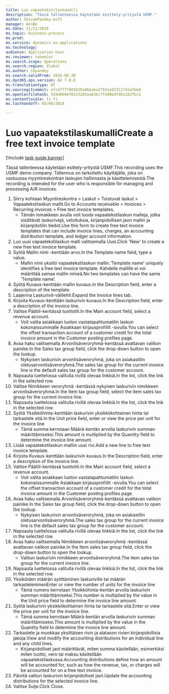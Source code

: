 ```yaml
--- 
title: Luo vapaatekstilaskumalli
description: "Tässä tallenteessa käytetään esittely-yritystä USMF."
author: ShivamPandey-msft
manager: AnnBe
ms.date: 11/11/2016
ms.topic: business-process
ms.prod: 
ms.service: dynamics-ax-applications
ms.technology: 
audience: Application User
ms.reviewer: twheeloc
ms.search.scope: Operations
ms.search.region: Global
ms.author: shpandey
ms.search.validFrom: 2016-06-30
ms.dyn365.ops.version: AX 7.0.0
ms.translationtype: HT
ms.sourcegitcommit: efcb77ff883b29a4bbaba27551e02311742afbbd
ms.openlocfilehash: 519d0b0ef8153283aa63bc7fa00b4f4b5283fbc1
ms.contentlocale: fi-fi
ms.lasthandoff: 05/08/2018

---
```

# <a name="create-a-free-text-invoice-template"></a><span data-ttu-id="d8d60-103">Luo vapaatekstilaskumalli</span><span class="sxs-lookup"><span data-stu-id="d8d60-103">Create a free text invoice template</span></span>

[!include [task guide banner](../../includes/task-guide-banner.md)]

<span data-ttu-id="d8d60-104">Tässä tallenteessa käytetään esittely-yritystä USMF.</span><span class="sxs-lookup"><span data-stu-id="d8d60-104">This recording uses the USMF demo company.</span></span> <span data-ttu-id="d8d60-105">Tallennus on tarkoitettu käyttäjälle, joka on vastuussa myyntireskontran laskujen hallinnasta ja käsittelemisestä.</span><span class="sxs-lookup"><span data-stu-id="d8d60-105">The recording is intended for the user who is responsible for managing and processing A/R invoices.</span></span>

1. <span data-ttu-id="d8d60-106">Siirry kohtaan Myyntireskontra > Laskut > Toistuvat laskut > Vapaatekstilaskun mallit.</span><span class="sxs-lookup"><span data-stu-id="d8d60-106">Go to Accounts receivable > Invoices > Recurring invoices > Free text invoice templates.</span></span>
    * <span data-ttu-id="d8d60-107">Tämän lomakkeen avulla voit luoda vapaatekstilaskun malleja, jotka sisältävät laskurivejä, veloituksia, kirjanpidollisen jaon mallin ja kirjanpitotilin tiedot.</span><span class="sxs-lookup"><span data-stu-id="d8d60-107">Use this form to create free text invoice templates that can include invoice lines, charges, an accounting distribution template, and ledger account information.</span></span>  
2. <span data-ttu-id="d8d60-108">Luo uusi vapaatekstilaskun malli valitsemalla Uusi.</span><span class="sxs-lookup"><span data-stu-id="d8d60-108">Click 'New' to create a new free text invoice template.</span></span>
3. <span data-ttu-id="d8d60-109">Syötä Mallin nimi -kenttään arvo.</span><span class="sxs-lookup"><span data-stu-id="d8d60-109">In the Template name field, type a value.</span></span>
    * <span data-ttu-id="d8d60-110">Mallin nimi yksilöi vapaatekstilaskun mallin.</span><span class="sxs-lookup"><span data-stu-id="d8d60-110">‘Template name’ uniquely identifies a free text invoice template.</span></span> <span data-ttu-id="d8d60-111">Kahdelle mallille ei voi määrittää samaa mallin nimeä.</span><span class="sxs-lookup"><span data-stu-id="d8d60-111">No two templates can have the same ‘Template name’.</span></span>  
4. <span data-ttu-id="d8d60-112">Syötä Kuvaus-kenttään mallin kuvaus.</span><span class="sxs-lookup"><span data-stu-id="d8d60-112">In the Description field, enter a description of the template.</span></span>
5. <span data-ttu-id="d8d60-113">Laajenna Laskurivit-välilehti.</span><span class="sxs-lookup"><span data-stu-id="d8d60-113">Expand the Invoice lines tab.</span></span>
6. <span data-ttu-id="d8d60-114">Kirjoita Kuvaus-kenttään laskurivin kuvaus.</span><span class="sxs-lookup"><span data-stu-id="d8d60-114">In the Description field, enter a description of the invoice line.</span></span>
7. <span data-ttu-id="d8d60-115">Valitse Päätili-kentässä tuottotili.</span><span class="sxs-lookup"><span data-stu-id="d8d60-115">In the Main account field, select a revenue account.</span></span>
    * <span data-ttu-id="d8d60-116">Voit valita asiakkaan luoton vastatapahtumatilin laskun kokonaissummalle Asiakkaan kirjausprofiilit -sivulla.</span><span class="sxs-lookup"><span data-stu-id="d8d60-116">You can select the offset transaction account of a customer credit for the total invoice amount in the Customer posting profiles page.</span></span>  
8. <span data-ttu-id="d8d60-117">Avaa haku valitsemalla Arvonlisäveroryhmä-kentässä avattavan valikon painike.</span><span class="sxs-lookup"><span data-stu-id="d8d60-117">In the Sales tax group field, click the drop-down button to open the lookup.</span></span>
    * <span data-ttu-id="d8d60-118">Nykyisen laskurivin arvonlisäveroryhmä, joka on asiakastilin oletusarvonlisäveroryhmä.</span><span class="sxs-lookup"><span data-stu-id="d8d60-118">The sales tax group for the current invoice line is the default sales tax group for the customer account.</span></span>  
9. <span data-ttu-id="d8d60-119">Napsauta luettelossa valitulla rivillä olevaa linkkiä.</span><span class="sxs-lookup"><span data-stu-id="d8d60-119">In the list, click the link in the selected row.</span></span>
10. <span data-ttu-id="d8d60-120">Valitse Nimikkeen veroryhmä -kentässä nykyisen laskurivin nimikkeen arvonlisäveroryhmä.</span><span class="sxs-lookup"><span data-stu-id="d8d60-120">In the Item tax group field, select the item sales tax group for the current invoice line.</span></span>
11. <span data-ttu-id="d8d60-121">Napsauta luettelossa valitulla rivillä olevaa linkkiä.</span><span class="sxs-lookup"><span data-stu-id="d8d60-121">In the list, click the link in the selected row.</span></span>
12. <span data-ttu-id="d8d60-122">Syötä Yksikköhinta-kenttään laskurivin yksikkökohtainen hinta tai tarkastele sitä.</span><span class="sxs-lookup"><span data-stu-id="d8d60-122">In the Unit price field, enter or view the price per unit for the invoice line</span></span>
    * <span data-ttu-id="d8d60-123">Tämä summa kerrotaan Määrä-kentän arvolla laskurivin summan määrittämiseksi.</span><span class="sxs-lookup"><span data-stu-id="d8d60-123">This amount is multiplied by the Quantity field to determine the invoice line amount.</span></span>  
13. <span data-ttu-id="d8d60-124">Lisää vapaatekstilaskun malliin uusi rivi.</span><span class="sxs-lookup"><span data-stu-id="d8d60-124">Add a new line to free text invoice template.</span></span>
14. <span data-ttu-id="d8d60-125">Kirjoita Kuvaus-kenttään laskurivin kuvaus.</span><span class="sxs-lookup"><span data-stu-id="d8d60-125">In the Description field, enter a description of the invoice line.</span></span>
15. <span data-ttu-id="d8d60-126">Valitse Päätili-kentässä tuottotili.</span><span class="sxs-lookup"><span data-stu-id="d8d60-126">In the Main account field, select a revenue account.</span></span>
    * <span data-ttu-id="d8d60-127">Voit valita asiakkaan luoton vastatapahtumatilin laskun kokonaissummalle Asiakkaan kirjausprofiilit -sivulla.</span><span class="sxs-lookup"><span data-stu-id="d8d60-127">You can select the offset transaction account of a customer credit for the total invoice amount in the Customer posting profiles page.</span></span>  
16. <span data-ttu-id="d8d60-128">Avaa haku valitsemalla Arvonlisäveroryhmä-kentässä avattavan valikon painike.</span><span class="sxs-lookup"><span data-stu-id="d8d60-128">In the Sales tax group field, click the drop-down button to open the lookup.</span></span>
    * <span data-ttu-id="d8d60-129">Nykyisen laskurivin arvonlisäveroryhmä, joka on asiakastilin oletusarvonlisäveroryhmä.</span><span class="sxs-lookup"><span data-stu-id="d8d60-129">The sales tax group for the current invoice line is the default sales tax group for the customer account.</span></span>  
17. <span data-ttu-id="d8d60-130">Napsauta luettelossa valitulla rivillä olevaa linkkiä.</span><span class="sxs-lookup"><span data-stu-id="d8d60-130">In the list, click the link in the selected row.</span></span>
18. <span data-ttu-id="d8d60-131">Avaa haku valitsemalla Nimikkeen arvonlisäveroryhmä -kentässä avattavan valikon painike.</span><span class="sxs-lookup"><span data-stu-id="d8d60-131">In the Item sales tax group field, click the drop-down button to open the lookup.</span></span>
    * <span data-ttu-id="d8d60-132">Valitun laskurivin nimikkeen arvonlisäveroryhmä.</span><span class="sxs-lookup"><span data-stu-id="d8d60-132">The item sales tax group for the current invoice line.</span></span>  
19. <span data-ttu-id="d8d60-133">Napsauta luettelossa valitulla rivillä olevaa linkkiä.</span><span class="sxs-lookup"><span data-stu-id="d8d60-133">In the list, click the link in the selected row.</span></span>
20. <span data-ttu-id="d8d60-134">Yksiköiden määrän syöttäminen laskuriville tai määrän tarkasteleminen</span><span class="sxs-lookup"><span data-stu-id="d8d60-134">Enter or view the number of units for the invoice line</span></span>
    * <span data-ttu-id="d8d60-135">Tämä numero kerrotaan Yksikköhinta-kentän arvolla laskurivin summan määrittämiseksi.</span><span class="sxs-lookup"><span data-stu-id="d8d60-135">This number is multiplied by the value in the Unit price field to determine the invoice line amount.</span></span>  
21. <span data-ttu-id="d8d60-136">Syötä laskurivin yksikkökohtainen hinta tai tarkastele sitä.</span><span class="sxs-lookup"><span data-stu-id="d8d60-136">Enter or view the price per unit for the invoice line.</span></span> 
    * <span data-ttu-id="d8d60-137">Tämä summa kerrotaan Määrä-kentän arvolla laskurivin summan määrittämiseksi.</span><span class="sxs-lookup"><span data-stu-id="d8d60-137">This amount is multiplied by the value in the Quantity field to determine the invoice line amount.</span></span>  
22. <span data-ttu-id="d8d60-138">Tarkastele ja muokkaa yksittäisen rivin ja alatason rivien kirjanpidollisia jakoja.</span><span class="sxs-lookup"><span data-stu-id="d8d60-138">View and modify the accounting distributions for an individual line and any child lines.</span></span>
    * <span data-ttu-id="d8d60-139">Kirjanpidolliset jaot määrittävät, miten summa käsitellään, esimerkiksi miten tuotto, vero tai maksu käsitellään vapaatekstilaskussa.</span><span class="sxs-lookup"><span data-stu-id="d8d60-139">Accounting distributions define how an amount will be accounted for, such as how the revenue, tax, or charges will be accounted for on a free text invoice.</span></span>  
23. <span data-ttu-id="d8d60-140">Päivitä valitun laskurivin kirjanpidolliset jaot.</span><span class="sxs-lookup"><span data-stu-id="d8d60-140">Update the accounting distributions for the selected invoice line.</span></span>
24. <span data-ttu-id="d8d60-141">Valitse Sulje.</span><span class="sxs-lookup"><span data-stu-id="d8d60-141">Click Close.</span></span>


